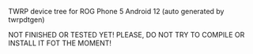 TWRP device tree for ROG Phone 5 Android 12 (auto generated by twrpdtgen)

NOT FINISHED OR TESTED YET! PLEASE, DO NOT TRY TO COMPILE OR INSTALL IT FOT THE MOMENT!
